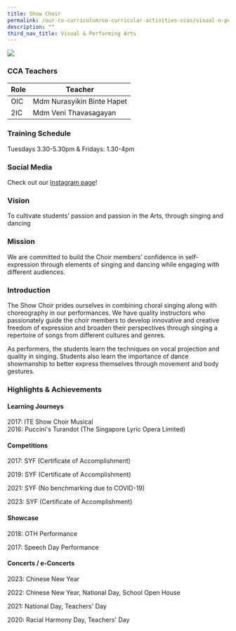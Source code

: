 ```yaml
---
title: Show Choir
permalink: /our-co-curriculum/co-curricular-activities-ccas/visual-n-performing-arts/show-choir/
description: ""
third_nav_title: Visual & Performing Arts
---
```

![](/images/showchoir2023.jpg)

### CCA Teachers
| Role | Teacher |
|---|---|
| OIC | Mdm Nurasyikin Binte Hapet |
| 2IC | Mdm Veni Thavasagayan |

### Training Schedule
Tuesdays 3.30-5.30pm &amp; Fridays: 1.30-4pm

### Social Media 
Check out our [Instagram page](https://www.instagram.com/tpsspulse/)! 

### Vision 
To cultivate students’ passion and passion in the Arts, through singing and dancing

### Mission 
We are committed to build the Choir members’ confidence in self-expression through elements of singing and dancing while engaging with different audiences.


### Introduction 
The Show Choir prides ourselves in combining choral singing along with choreography in our performances. We have quality instructors who passionately guide the choir members to develop innovative and creative freedom of expression and broaden their perspectives through singing a repertoire of songs from different cultures and genres. 

As performers, the students learn the techniques on vocal projection and quality in singing. Students also learn the importance of dance showmanship to better express themselves through movement and body gestures.

### Highlights &amp; Achievements
#### Learning Journeys
2017: ITE Show Choir Musical<br>
2016: Puccini's Turandot (The Singapore Lyric Opera Limited)
#### Competitions
2017: SYF (Certificate of Accomplishment)

2019: SYF (Certificate of Accomplishment) 

2021: SYF (No benchmarking due to COVID-19)

2023: SYF (Certificate of Accomplishment)
#### Showcase
2018: OTH Performance

2017: Speech Day Performance
#### Concerts / e-Concerts
2023: Chinese New Year

2022: Chinese New Year, National Day, School Open House

2021: National Day, Teachers' Day

2020: Racial Harmony Day, Teachers' Day